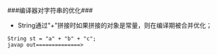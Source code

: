 ###编译器对字符串的优化###
* String通过"+"拼接时如果拼接的对象是常量，则在编译期被合并优化；
```
String st = "a" + "b" + "c";
javap out==============>
```


